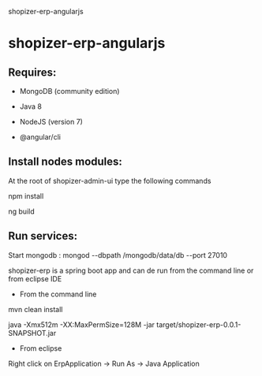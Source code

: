 shopizer-erp-angularjs
# shopizer-erp-angularjs


Requires:
-------------------

- MongoDB (community edition)

- Java 8

- NodeJS (version 7)

- @angular/cli

Install nodes modules:
-------------------

At the root of shopizer-admin-ui type the following commands

npm install

ng build


Run services:
-------------------

Start mongodb : mongod --dbpath <yourpath>/mongodb/data/db --port 27010

shopizer-erp is a spring boot app and can de run from the command line or from eclipse IDE

- From the command line 

mvn clean install

java -Xmx512m -XX:MaxPermSize=128M -jar target/shopizer-erp-0.0.1-SNAPSHOT.jar

- From eclipse

Right click on ErpApplication -> Run As -> Java Application
